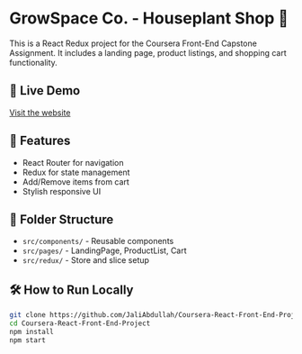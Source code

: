 # GrowSpace Co. - Houseplant Shop 🌿

This is a React Redux project for the Coursera Front-End Capstone Assignment. It includes a landing page, product listings, and shopping cart functionality.

## 🔗 Live Demo
[Visit the website](https://jaliabdullah.github.io/Coursera-React-Front-End-Project/)

## 🚀 Features
- React Router for navigation
- Redux for state management
- Add/Remove items from cart
- Stylish responsive UI

## 📁 Folder Structure
- `src/components/` - Reusable components
- `src/pages/` - LandingPage, ProductList, Cart
- `src/redux/` - Store and slice setup

## 🛠️ How to Run Locally
```bash
git clone https://github.com/JaliAbdullah/Coursera-React-Front-End-Project.git
cd Coursera-React-Front-End-Project
npm install
npm start
